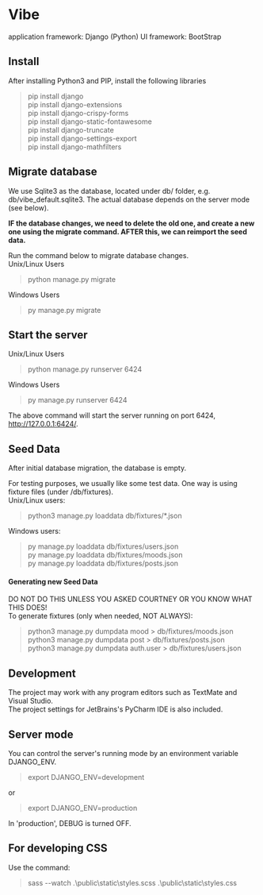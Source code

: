 # Vibe

application framework: Django (Python)
UI framework: BootStrap


## Install 

After installing Python3 and PIP, install the following libraries

> pip install django  
> pip install django-extensions  
> pip install django-crispy-forms  
> pip install django-static-fontawesome  
> pip install django-truncate  
> pip install django-settings-export  
> pip install django-mathfilters

## Migrate database

We use Sqlite3 as the database, located under db/ folder, e.g. db/vibe_default.sqlite3.  The actual database depends on the server mode (see below). 

**IF the database changes, we need to delete the old one, and create a new one using the migrate command. AFTER this, we can reimport the seed data.**  

Run the command below to migrate database changes.    
Unix/Linux Users
>  python manage.py migrate

Windows Users
> py manage.py migrate

## Start the server
Unix/Linux Users
> python manage.py runserver 6424

Windows Users
> py manage.py runserver 6424

The above command will start the server running on port 6424, http://127.0.0.1:6424/.

## Seed Data

After initial database migration, the database is empty.

For testing purposes, we usually like some test data. One way is using fixture files (under /db/fixtures).  
Unix/Linux users:

> python3 manage.py loaddata db/fixtures/*.json 

Windows users:
> py manage.py loaddata db/fixtures/users.json  
> py manage.py loaddata db/fixtures/moods.json  
> py manage.py loaddata db/fixtures/posts.json  

#### Generating new Seed Data  
DO NOT DO THIS UNLESS YOU ASKED COURTNEY OR YOU KNOW WHAT THIS DOES!  
To generate fixtures (only when needed, NOT ALWAYS):

> python3 manage.py dumpdata mood > db/fixtures/moods.json  
> python3 manage.py dumpdata post > db/fixtures/posts.json  
> python3 manage.py dumpdata auth.user > db/fixtures/users.json  

## Development

The project may work with any program editors such as TextMate and Visual Studio.  
The project settings for JetBrains's PyCharm IDE is also included. 


## Server mode

You can control the server's running mode by an environment variable DJANGO_ENV.

> export DJANGO_ENV=development

or 

> export DJANGO_ENV=production

In 'production', DEBUG is turned OFF.

## For developing CSS
Use the command: 
> sass --watch .\public\static\styles.scss .\public\static\styles.css